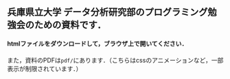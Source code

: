 ## 兵庫県立大学 データ分析研究部のプログラミング勉強会のための資料です．

#### htmlファイルをダウンロードして，ブラウザ上で開いてください．

また，資料のPDFは`pdf/`にあります．（こちらはcssのアニメーションなど，一部表示が制限されています．）
